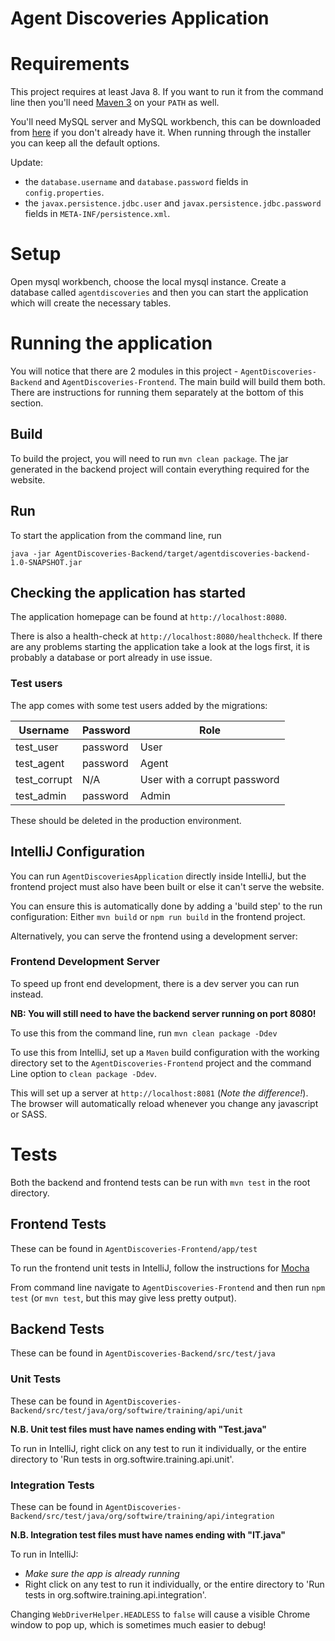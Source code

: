 # Agent Discoveries Application

# Requirements

This project requires at least Java 8.  If you want to run it from the command line then you'll
need [Maven 3](https://maven.apache.org/) on your `PATH` as well.

You'll need MySQL server and MySQL workbench, this can be downloaded from
[here](https://dev.mysql.com/downloads/installer/) if you don't already have it.  When running
through the installer you can keep all the default options.

Update:
 - the `database.username` and `database.password` fields in `config.properties`.
 - the `javax.persistence.jdbc.user` and `javax.persistence.jdbc.password` fields in `META-INF/persistence.xml`.

# Setup

Open mysql workbench, choose the local mysql instance.
Create a database called `agentdiscoveries` and then you can start the application which will create the necessary tables.

# Running the application

You will notice that there are 2 modules in this project - `AgentDiscoveries-Backend` and `AgentDiscoveries-Frontend`.
The main build will build them both.
There are instructions for running them separately at the bottom of this section.

## Build

To build the project, you will need to run `mvn clean package`.
The jar generated in the backend project will contain everything required for the website.

## Run

To start the application from the command line, run

`java -jar AgentDiscoveries-Backend/target/agentdiscoveries-backend-1.0-SNAPSHOT.jar`

## Checking the application has started

The application homepage can be found at `http://localhost:8080`.

There is also a health-check at `http://localhost:8080/healthcheck`.
If there are any problems starting the application take a look at the logs first, it is probably a database or port already in use issue.

### Test users

The app comes with some test users added by the migrations:

| Username     | Password | Role  |
| ------------ | -------- | ----- |
| test_user    | password | User  |
| test_agent   | password | Agent |
| test_corrupt | N/A      | User with a corrupt password |
| test_admin   | password | Admin |

These should be deleted in the production environment.

## IntelliJ Configuration

You can run `AgentDiscoveriesApplication` directly inside IntelliJ, but the frontend project must also have been built or else it can't serve the website.

You can ensure this is automatically done by adding a 'build step' to the run configuration:
Either `mvn build` or `npm run build` in the frontend project.

Alternatively, you can serve the frontend using a development server:

### Frontend Development Server

To speed up front end development, there is a dev server you can run instead.

**NB: You will still need to have the backend server running on port 8080!**

To use this from the command line, run `mvn clean package -Ddev`

To use this from IntelliJ, set up a `Maven` build configuration with the working directory set to the `AgentDiscoveries-Frontend` project and the command Line option to `clean package -Ddev`.

This will set up a server at `http://localhost:8081` (*Note the difference!*).
The browser will automatically reload whenever you change any javascript or SASS.

# Tests

Both the backend and frontend tests can be run with `mvn test` in the root directory.

## Frontend Tests

These can be found in `AgentDiscoveries-Frontend/app/test`

To run the frontend unit tests in IntelliJ, follow the instructions for [Mocha](https://www.jetbrains.com/help/idea/running-unit-tests-on-mocha.html)

From command line navigate to `AgentDiscoveries-Frontend` and then run `npm test` (or `mvn test`, but this may give less pretty output).

## Backend Tests

These can be found in `AgentDiscoveries-Backend/src/test/java`

### Unit Tests

These can be found in `AgentDiscoveries-Backend/src/test/java/org/softwire/training/api/unit`

**N.B. Unit test files must have names ending with "Test.java"**

To run in IntelliJ, right click on any test to run it individually, or the entire directory to 'Run tests in org.softwire.training.api.unit'.

### Integration Tests

These can be found in `AgentDiscoveries-Backend/src/test/java/org/softwire/training/api/integration`

**N.B. Integration test files must have names ending with "IT.java"**

To run in IntelliJ:

* *Make sure the app is already running*
* Right click on any test to run it individually, or the entire directory to 'Run tests in org.softwire.training.api.integration'.

Changing `WebDriverHelper.HEADLESS` to `false` will cause a visible Chrome window to pop up, which is sometimes much easier to debug!
